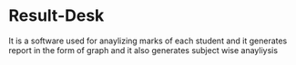 # Result-Desk
It is a software used for anaylizing marks of each student and it generates report in the form of graph and it also generates subject wise anayliysis 
